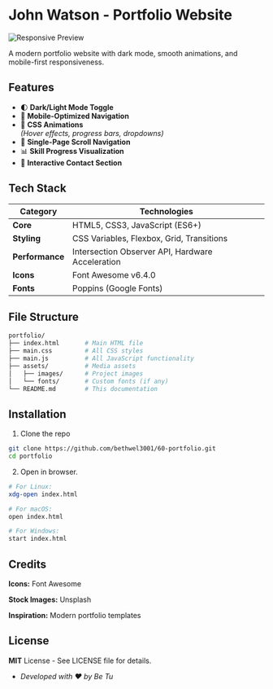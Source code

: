 # John Watson - Portfolio Website

![Responsive Preview](https://via.placeholder.com/800x400.png?text=Desktop+Mobile+Preview)

A modern portfolio website with dark mode, smooth animations, and mobile-first responsiveness.

## Features 

- 🌓 **Dark/Light Mode Toggle**
- 📱 **Mobile-Optimized Navigation**
- 🎨 **CSS Animations**  
  _(Hover effects, progress bars, dropdowns)_
- 📜 **Single-Page Scroll Navigation**
- 📊 **Skill Progress Visualization**
- 📇 **Interactive Contact Section**

## Tech Stack

| Category       | Technologies                                                                 |
|----------------|-----------------------------------------------------------------------------|
| **Core**       | HTML5, CSS3, JavaScript (ES6+)                                             |
| **Styling**    | CSS Variables, Flexbox, Grid, Transitions                                  |
| **Performance**| Intersection Observer API, Hardware Acceleration                          |
| **Icons**      | Font Awesome v6.4.0                                                       |
| **Fonts**      | Poppins (Google Fonts)                                                    |

## File Structure

```bash
portfolio/
├── index.html       # Main HTML file
├── main.css         # All CSS styles
├── main.js          # All JavaScript functionality
├── assets/          # Media assets
│   ├── images/      # Project images
│   └── fonts/       # Custom fonts (if any)
└── README.md        # This documentation
```
## Installation
1. Clone the repo

```bash
git clone https://github.com/bethwel3001/60-portfolio.git
cd portfolio
```
2. Open in browser.
```bash
# For Linux:
xdg-open index.html

# For macOS:
open index.html

# For Windows:
start index.html
```

## Credits
**Icons:** Font Awesome

**Stock Images:** Unsplash

**Inspiration:** Modern portfolio templates

## License
**MIT** License - See LICENSE file for details.

- *Developed with ❤️ by Be Tu*
